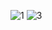 ![1](https://user-images.githubusercontent.com/59117264/191780575-e5fcc1f8-dc71-4c5e-84e9-93c3eb17a316.JPG)
![3](https://user-images.githubusercontent.com/59117264/191780591-20a2a4f9-ff32-4dd6-8d26-fcda6395f800.JPG)
